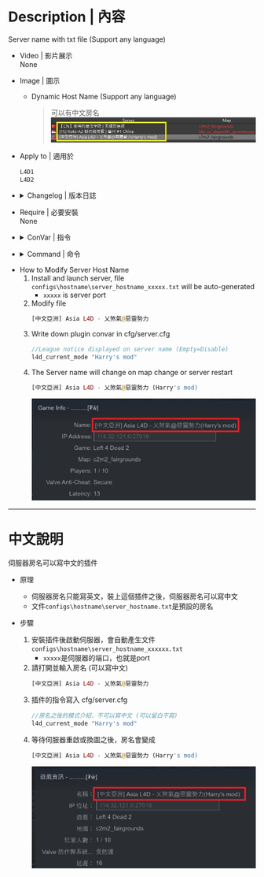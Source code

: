 # Description | 內容
Server name with txt file (Support any language)

* Video | 影片展示
<br/>None

* Image | 圖示
	* Dynamic Host Name (Support any language)
        > 可以有中文房名
        <br/>![l4d_DynamicHostname_1](image/l4d_DynamicHostname_1.jpg)

* Apply to | 適用於
	```
	L4D1
	L4D2
	```

* <details><summary>Changelog | 版本日誌</summary>

	* v1.8 (2023-5-4)
        * Optimize Code
        * Can use different host name by server port

	* v1.7
        * By HarryPotter
</details>

* Require | 必要安裝
<br/>None

* <details><summary>ConVar | 指令</summary>

	* No cfg generated
		```php
		// League notice displayed on server name
		l4d_current_mode ""
		```
</details>

* <details><summary>Command | 命令</summary>

	None
</details>

* How to Modify Server Host Name
    1. Install and launch server, file ```configs\hostname\server_hostname_xxxxx.txt``` will be auto-generated
        * ```xxxxx``` is server port
    2. Modify file
        ```php
        [中文亞洲] Asia L4D - 乂煞氣@惡靈勢力
        ```
    3. Write down plugin convar in cfg/server.cfg
        ```php
        //League notice displayed on server name (Empty=Disable)
        l4d_current_mode "Harry's mod"
        ```
    4. The Server name will change on map change or server restart
        ```php
        [中文亞洲] Asia L4D - 乂煞氣@惡靈勢力 (Harry's mod)
        ```
        ![l4d_DynamicHostname_2](image/l4d_DynamicHostname_2.jpg)

- - - -
# 中文說明
伺服器房名可以寫中文的插件

* 原理
	* 伺服器房名只能寫英文，裝上這個插件之後，伺服器房名可以寫中文
    * 文件```configs\hostname\server_hostname.txt```是預設的房名

* 步驟
    1. 安裝插件後啟動伺服器，會自動產生文件 ```configs\hostname\server_hostname_xxxxxx.txt```
        * ```xxxxx```是伺服器的端口，也就是port
    2. 請打開並輸入房名 (可以寫中文)
        ```php
        [中文亞洲] Asia L4D - 乂煞氣@惡靈勢力
        ```
    3. 插件的指令寫入 cfg/server.cfg
        ```php
        //房名之後的模式介紹，不可以寫中文 (可以留白不寫)
        l4d_current_mode "Harry's mod"
        ```
    4. 等待伺服器重啟或換圖之後，房名會變成
        ```php
        [中文亞洲] Asia L4D - 乂煞氣@惡靈勢力 (Harry's mod)
        ```
        ![l4d_DynamicHostname_3](image/l4d_DynamicHostname_3.jpg)